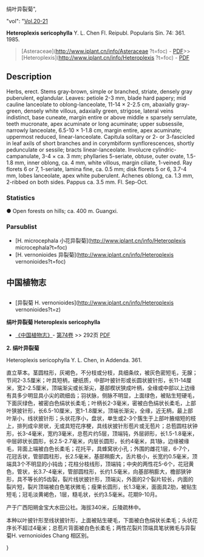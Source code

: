 绢叶异裂菊",

  "vol": "[Vol.20-21](http://iplant.cn/foc/vol/1)

**Heteroplexis sericophylla** Y. L. Chen Fl. Reipubl. Popularis Sin. 74: 361. 1985.

> [Asteraceae](http://www.iplant.cn/info/Asteraceae ?t=foc) - [PDF](http://iplant.cn/foc/pdf/Asteraceae.pdf)>>[Heteroplexis](http://www.iplant.cn/info/Heteroplexis ?t=foc) - [PDF](http://www.iplant.cn/foc/pdf/Heteroplexis.pdf)

## Description

Herbs, erect. Stems gray-brown, simple or branched, striate, densely gray puberulent, eglandular. Leaves: petiole 2-3 mm, blade hard papery; mid cauline lanceolate to oblong-lanceolate, 11-14 × 2-2.5 cm, abaxially gray-green, densely white villous, adaxially green, strigose, lateral veins indistinct, base cuneate, margin entire or above middle ± sparsely serrulate, teeth mucronate, apex acuminate or long acuminate; upper subsessile, narrowly lanceolate, 6.5-10 × 1-1.8 cm, margin entire, apex acuminate; uppermost reduced, linear-lanceolate. Capitula solitary or 2- or 3-fascicled in leaf axils of short branches and in corymbiform synflorescences, shortly pedunculate or sessile; bracts linear-lanceolate. Involucre cylindric-campanulate, 3-4 × ca. 3 mm; phyllaries 5-seriate, obtuse, outer ovate, 1.5-1.8 mm, inner oblong, ca. 4 mm, white villous, margin ciliate, 1-veined. Ray florets 6 or 7, 1-seriate, lamina fine, ca. 0.5 mm; disk florets 5 or 6, 3.7-4 mm, lobes lanceolate, apex white puberulent. Achenes oblong, ca. 1.3 mm, 2-ribbed on both sides. Pappus ca. 3.5 mm. Fl. Sep-Oct.

### Statistics
● Open forests on hills; ca. 400 m. Guangxi.

### Parsublist

* [H.  microcephala  小花异裂菊](http://www.iplant.cn/info/Heteroplexis microcephala?t=foc)
* [H.  vernonioides  异裂菊](http://www.iplant.cn/info/Heteroplexis vernonioides?t=foc)

## 中国植物志

## 
* [异裂菊  H.  vernonioides](http://www.iplant.cn/info/Heteroplexis vernonioides?t=z)

**绢叶异裂菊 Heteroplexis sericophylla**

* [《中国植物志》](http://www.iplant.cn/frps)- [第74卷](http://www.iplant.cn/frps/vol/74) >> 292页 [PDF](http://www.iplant.cn/frps/pdf/74/292.PDF)

**2. 绢叶异裂菊**

Heteroplexis sericophylla Y. L. Chen, in Addenda. 361.

直立草本。茎圆柱形，灰褐色，不分枝或分枝，具细条纹，被灰色密短毛，无腺；节间2-3.5厘米；叶具短柄，硬纸质，中部叶披针形或长圆状披针形，长11-14厘米，宽2-2.5厘米，顶端渐尖或长渐尖，基部楔状狭成叶柄，全缘或中部以上边缘有具多少明显具小尖的疏细齿；羽状脉，侧脉不明显，上面绿色，被贴生短硬毛，下面灰绿色，被密白色绢状长柔毛；叶柄长2-3毫米，密被白色绢状长柔毛，上部叶狭披针形，长6.5-10厘米，宽1-1.8厘米，顶端长渐尖，全缘，近无柄，最上部叶渐小，线状披针形；头状花序小，盘状，单生或2-3个簇生于上部叶腋缩短的枝上，排列成伞房状，无或具短花序梗，具线状披针形苞片或无苞片；总苞圆柱状钟形，长3-4毫米，宽约3毫米，总苞片约5层，顶端钝，外层卵形，长1.5-1.8毫米，中层卵状长圆形，长2.5-2.7毫米，内层长圆形，长约4毫米，具1脉，边缘被缘毛，背面上端被白色长柔毛；花托平，具蜂窝状小孔；外围的雌花1层，6-7个，花冠舌状，管部圆柱形，长2.5毫米，基部稍膨大，舌片极小，长宽约0.5毫米，顶端具3个不明显的小钝齿；花柱分枝线形，顶端钝；中央的两性花5-6个，花冠黄色，管状，长3.7-4毫米，管部圆柱形，长约1.5毫米，向基部稍膨大，檐部狭钟形，具不等长的5齿裂，裂片线状披针形，顶端尖，外面的2个裂片较长，内面的裂片短，裂片顶端被白色笔状微毛；瘦果长圆形，长1.3毫米，面面具2肋，被贴生短毛；冠毛淡黄褐色，1层，糙毛状，长约3.5毫米。花期9-10月。

产于广西阳朔金宝大水田公社。海拔340米，丘陵疏林中。

本种以叶披针形至线状披针形，上面被贴生硬毛，下面被白色绢状长柔毛；头状花序长不超过4毫米；总苞片背面被白色长柔毛；两性花裂片顶端具笔状微毛与异裂菊H. vernonioides Chang 相区别。

}